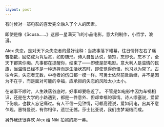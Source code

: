 ```yaml
---
layout: post
---
```


有时候对一部电影的喜爱完全融入了个人的因素。

即使是像《Scusa……》这部一星满天飞的小品电影。意大利制作，小哲学，浪漫。

Alex 失恋，是对天下众失恋者的最好诠释：当故事落下帷幕，往日情怀左右了痛苦指数，回忆成为背后灵，如影随形。诗人聂鲁达说，情短，忘却长。忘不了，全天下都笑你痴。凡事都在提醒你，结束了——即使是部电影。意大利人是滥情的民族，当滥情已经不是一种选择而是生活状态时，即使觉得奇怪，也习以为常了。古往今来，失恋者无数，中枪者的伤口都一模一样。可勇士依然前赴后继，并不是因为不在乎，而是面对可能的幸福，应承担的失恋的风险太小太小。

在诸事不顺时，人生跌落谷底时，好事却要临近了。 不管是如电影中因为车祸相识，还是在大学的小路遇到，都是一件意外、但却幸福的事情。诗人缪塞说，爱留下伤痕，也教人忘记痛过。有人不信一见钟情，可赖高德说，爱如闪电，出其不意乍现。惠特曼说，有你相伴，遗世无憾。莎士比亚说，我们由梦凝结而成。

另外我还很喜欢 Alex 给 Niki 拍照的那一幕。
